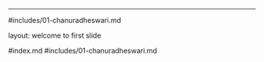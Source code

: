 ________
#includes/01-chanuradheswari.md

layout: welcome to first slide

#index.md
#includes/01-chanuradheswari.md
